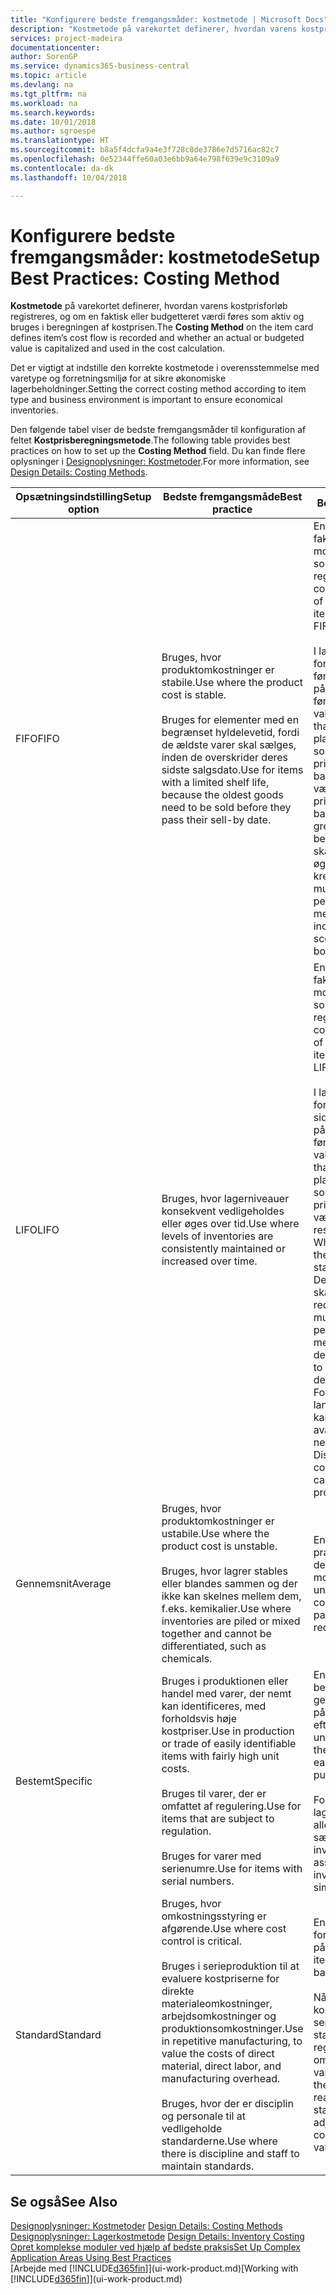 ```yaml
---
title: "Konfigurere bedste fremgangsmåder: kostmetode | Microsoft Docs"
description: "Kostmetode på varekortet definerer, hvordan varens kostprisforløb registreres, og om en faktisk eller budgetteret værdi føres som aktiv og bruges i beregningen af kostprisen."
services: project-madeira
documentationcenter: 
author: SorenGP
ms.service: dynamics365-business-central
ms.topic: article
ms.devlang: na
ms.tgt_pltfrm: na
ms.workload: na
ms.search.keywords: 
ms.date: 10/01/2018
ms.author: sgroespe
ms.translationtype: HT
ms.sourcegitcommit: b8a5f4dcfa9a4e3f728c8de3786e7d5716ac82c7
ms.openlocfilehash: 0e52344ffe60a03e6bb9a64e798f639e9c3109a9
ms.contentlocale: da-dk
ms.lasthandoff: 10/04/2018

---
```

# <a name="setup-best-practices-costing-method"></a><span data-ttu-id="e2b08-103">Konfigurere bedste fremgangsmåder: kostmetode</span><span class="sxs-lookup"><span data-stu-id="e2b08-103">Setup Best Practices: Costing Method</span></span>
<span data-ttu-id="e2b08-104">**Kostmetode** på varekortet definerer, hvordan varens kostprisforløb registreres, og om en faktisk eller budgetteret værdi føres som aktiv og bruges i beregningen af kostprisen.</span><span class="sxs-lookup"><span data-stu-id="e2b08-104">The **Costing Method** on the item card defines item’s cost flow is recorded and whether an actual or budgeted value is capitalized and used in the cost calculation.</span></span>  

 <span data-ttu-id="e2b08-105">Det er vigtigt at indstille den korrekte kostmetode i overensstemmelse med varetype og forretningsmiljø for at sikre økonomiske lagerbeholdninger.</span><span class="sxs-lookup"><span data-stu-id="e2b08-105">Setting the correct costing method according to item type and business environment is important to ensure economical inventories.</span></span>  

 <span data-ttu-id="e2b08-106">Den følgende tabel viser de bedste fremgangsmåder til konfiguration af feltet **Kostprisberegningsmetode**.</span><span class="sxs-lookup"><span data-stu-id="e2b08-106">The following table provides best practices on how to set up the **Costing Method** field.</span></span> <span data-ttu-id="e2b08-107">Du kan finde flere oplysninger i [Designoplysninger: Kostmetoder](design-details-costing-methods.md).</span><span class="sxs-lookup"><span data-stu-id="e2b08-107">For more information, see [Design Details: Costing Methods](design-details-costing-methods.md).</span></span>  

|<span data-ttu-id="e2b08-108">Opsætningsindstilling</span><span class="sxs-lookup"><span data-stu-id="e2b08-108">Setup option</span></span>|<span data-ttu-id="e2b08-109">Bedste fremgangsmåde</span><span class="sxs-lookup"><span data-stu-id="e2b08-109">Best practice</span></span>|<span data-ttu-id="e2b08-110">Bemærkning</span><span class="sxs-lookup"><span data-stu-id="e2b08-110">Comment</span></span>|  
|------------------|-------------------|-------------|  
|<span data-ttu-id="e2b08-111">FIFO</span><span class="sxs-lookup"><span data-stu-id="e2b08-111">FIFO</span></span>|<span data-ttu-id="e2b08-112">Bruges, hvor produktomkostninger er stabile.</span><span class="sxs-lookup"><span data-stu-id="e2b08-112">Use where the product cost is stable.</span></span><br /><br /> <span data-ttu-id="e2b08-113">Bruges for elementer med en begrænset hyldelevetid, fordi de ældste varer skal sælges, inden de overskrider deres sidste salgsdato.</span><span class="sxs-lookup"><span data-stu-id="e2b08-113">Use for items with a limited shelf life, because the oldest goods need to be sold before they pass their sell-by date.</span></span>|<span data-ttu-id="e2b08-114">En vares kostpris er den faktiske værdi af alle modtagelser af varen, som vælges af FIFO-reglen.</span><span class="sxs-lookup"><span data-stu-id="e2b08-114">An item’s unit cost is the actual value of any receipt of the item, selected by the FIFO rule.</span></span><br /><br /> <span data-ttu-id="e2b08-115">I lagerværdien forudsættes det, at de første varer, der lægges på lager, bliver solgt først.</span><span class="sxs-lookup"><span data-stu-id="e2b08-115">In inventory valuation, it is assumed that the first items placed in inventory are sold first.</span></span> <span data-ttu-id="e2b08-116">**Bemærk!** Når priserne stiger, viser balancen højere værdi.</span><span class="sxs-lookup"><span data-stu-id="e2b08-116">**Note:**  When prices are rising, the balance sheet shows greater value.</span></span> <span data-ttu-id="e2b08-117">Dette betyder, at skatteforpligtelserne øges, men kreditvurderinger og muligheden for at låne penge forbedres.</span><span class="sxs-lookup"><span data-stu-id="e2b08-117">This means that tax liabilities increase, but credit scores and the ability to borrow cash improve.</span></span>|  
|<span data-ttu-id="e2b08-118">LIFO</span><span class="sxs-lookup"><span data-stu-id="e2b08-118">LIFO</span></span>|<span data-ttu-id="e2b08-119">Bruges, hvor lagerniveauer konsekvent vedligeholdes eller øges over tid.</span><span class="sxs-lookup"><span data-stu-id="e2b08-119">Use where levels of inventories are consistently maintained or increased over time.</span></span>|<span data-ttu-id="e2b08-120">En vares kostpris er den faktiske værdi af alle modtagelser af varen, som vælges af LIFO-reglen.</span><span class="sxs-lookup"><span data-stu-id="e2b08-120">An item’s unit cost is the actual value of any receipt of the item, selected by the LIFO rule.</span></span><br /><br /> <span data-ttu-id="e2b08-121">I lagerværdien forudsættes det, at de sidste varer, der lægges på lager, bliver solgt først.</span><span class="sxs-lookup"><span data-stu-id="e2b08-121">In inventory valuation, it is assumed that the last items placed in inventory are sold first.</span></span> <span data-ttu-id="e2b08-122">**Bemærk!** Når priserne stiger, falder værdien på resultatopgørelsen.</span><span class="sxs-lookup"><span data-stu-id="e2b08-122">**Note:**  When prices are rising, the value on the income statement decreases.</span></span> <span data-ttu-id="e2b08-123">Dette betyder, at skatteforpligtelserne reduceres, men muligheden for at låne penge forringes.</span><span class="sxs-lookup"><span data-stu-id="e2b08-123">This means that tax liabilities decrease, but the ability to borrow cash deteriorates.</span></span> <span data-ttu-id="e2b08-124">**Vigtigt:** Forbudt i mange lande/områder, da det kan bruges til at holde avancen nede.</span><span class="sxs-lookup"><span data-stu-id="e2b08-124">**Important:**  Disallowed in many countries/regions, as it can be used to depress profit.</span></span>|  
|<span data-ttu-id="e2b08-125">Gennemsnit</span><span class="sxs-lookup"><span data-stu-id="e2b08-125">Average</span></span>|<span data-ttu-id="e2b08-126">Bruges, hvor produktomkostninger er ustabile.</span><span class="sxs-lookup"><span data-stu-id="e2b08-126">Use where the product cost is unstable.</span></span><br /><br /> <span data-ttu-id="e2b08-127">Bruges, hvor lagrer stables eller blandes sammen og der ikke kan skelnes mellem dem, f.eks. kemikalier.</span><span class="sxs-lookup"><span data-stu-id="e2b08-127">Use where inventories are piled or mixed together and cannot be differentiated, such as chemicals.</span></span>|<span data-ttu-id="e2b08-128">En vares kostpris er den præcise kostpris, som den aktuelle enhed er modtaget til.</span><span class="sxs-lookup"><span data-stu-id="e2b08-128">An item’s unit cost is the exact cost at which the particular unit was received.</span></span>|  
|<span data-ttu-id="e2b08-129">Bestemt</span><span class="sxs-lookup"><span data-stu-id="e2b08-129">Specific</span></span>|<span data-ttu-id="e2b08-130">Bruges i produktionen eller handel med varer, der nemt kan identificeres, med forholdsvis høje kostpriser.</span><span class="sxs-lookup"><span data-stu-id="e2b08-130">Use in production or trade of easily identifiable items with fairly high unit costs.</span></span><br /><br /> <span data-ttu-id="e2b08-131">Bruges til varer, der er omfattet af regulering.</span><span class="sxs-lookup"><span data-stu-id="e2b08-131">Use for items that are subject to regulation.</span></span><br /><br /> <span data-ttu-id="e2b08-132">Bruges for varer med serienumre.</span><span class="sxs-lookup"><span data-stu-id="e2b08-132">Use for items with serial numbers.</span></span>|<span data-ttu-id="e2b08-133">En vares kostpris beregnes som den gennemsnitlige kostpris på hvert enkelt tidspunkt efter et køb.</span><span class="sxs-lookup"><span data-stu-id="e2b08-133">An item’s unit cost is calculated as the average unit cost at each point in time after a purchase.</span></span><br /><br /> <span data-ttu-id="e2b08-134">For værdiansættelse af lageret antages det, at alle lagerbeholdninger sælges samtidig.</span><span class="sxs-lookup"><span data-stu-id="e2b08-134">For inventory valuation, it is assumes that all inventories are sold simultaneously.</span></span>|  
|<span data-ttu-id="e2b08-135">Standard</span><span class="sxs-lookup"><span data-stu-id="e2b08-135">Standard</span></span>|<span data-ttu-id="e2b08-136">Bruges, hvor omkostningsstyring er afgørende.</span><span class="sxs-lookup"><span data-stu-id="e2b08-136">Use where cost control is critical.</span></span><br /><br /> <span data-ttu-id="e2b08-137">Bruges i serieproduktion til at evaluere kostpriserne for direkte materialeomkostninger, arbejdsomkostninger og produktionsomkostninger.</span><span class="sxs-lookup"><span data-stu-id="e2b08-137">Use in repetitive manufacturing, to value the costs of direct material, direct labor, and manufacturing overhead.</span></span><br /><br /> <span data-ttu-id="e2b08-138">Bruges, hvor der er disciplin og personale til at vedligeholde standarderne.</span><span class="sxs-lookup"><span data-stu-id="e2b08-138">Use where there is discipline and staff to maintain standards.</span></span>|<span data-ttu-id="e2b08-139">En vares kostpris forudindstilles baseret på forventninger.</span><span class="sxs-lookup"><span data-stu-id="e2b08-139">An item’s unit cost is preset based on estimated.</span></span><br /><br /> <span data-ttu-id="e2b08-140">Når det faktiske kostbeløb realiseres senere, skal standardkostprisen reguleres til de faktiske omkostninger gennem variansværdier.</span><span class="sxs-lookup"><span data-stu-id="e2b08-140">When the actual cost is realized later, the standard cost must be adjusted to the actual cost through variance values.</span></span>|  

## <a name="see-also"></a><span data-ttu-id="e2b08-141">Se også</span><span class="sxs-lookup"><span data-stu-id="e2b08-141">See Also</span></span>  
 <span data-ttu-id="e2b08-142">[Designoplysninger: Kostmetoder](design-details-costing-methods.md) </span><span class="sxs-lookup"><span data-stu-id="e2b08-142">[Design Details: Costing Methods](design-details-costing-methods.md) </span></span>  
 <span data-ttu-id="e2b08-143">[Designoplysninger: Lagerkostmetode](design-details-inventory-costing.md) </span><span class="sxs-lookup"><span data-stu-id="e2b08-143">[Design Details: Inventory Costing](design-details-inventory-costing.md) </span></span>  
 [<span data-ttu-id="e2b08-144">Opret komplekse moduler ved hjælp af bedste praksis</span><span class="sxs-lookup"><span data-stu-id="e2b08-144">Set Up Complex Application Areas Using Best Practices</span></span>](set-up-complex-application-areas-using-best-practices.md)  
 <span data-ttu-id="e2b08-145">[Arbejde med [!INCLUDE[d365fin](includes/d365fin_md.md)]](ui-work-product.md)</span><span class="sxs-lookup"><span data-stu-id="e2b08-145">[Working with [!INCLUDE[d365fin](includes/d365fin_md.md)]](ui-work-product.md)</span></span>

